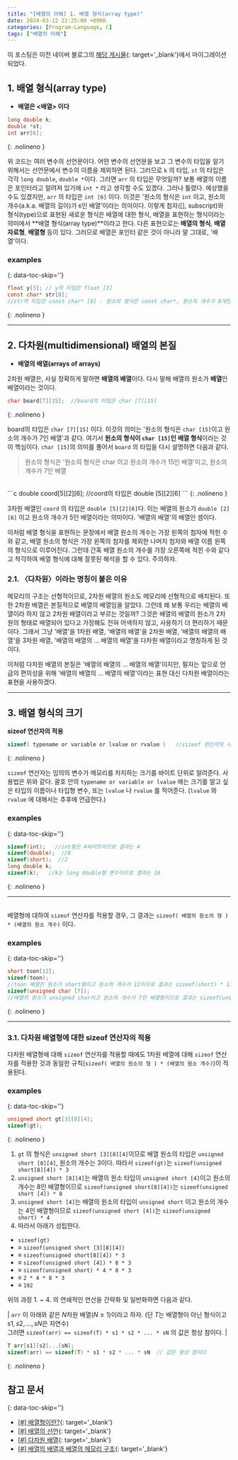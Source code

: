 ```yaml
---
title: "[배열의 이해] 1. 배열 형식(array type)"
date: 2024-03-12 22:25:00 +0900
categories: [Program-Language, C]
tags: ["배열의 이해"]
---
```



이 포스팅은 이전 네이버 블로그의 [해당 게시물](https://blog.naver.com/lja3333/222144304364){: target='_blank'}에서 마이그레이션되었다.

## 1. 배열 형식(array type)

- **배열은 \<배열\> 이다**

```c
long double k;
double *st;
int arr[6];
```
{: .nolineno }

위 코드는 여러 변수의 선언문이다. 어떤 변수의 선언문을 보고 그 변수의 타입을 알기 위해서는 선언문에서 변수의 이름을 제외하면 된다. 그러므로 `k` 의 타입, `st` 의 타입은 각각 `long double`, `double *`이다. 그러면 `arr` 의 타입은 무엇일까? 보통 배열의 이름은 포인터라고 알려져 있기에 `int *` 라고 생각할 수도 있겠다. 그러나 틀렸다. 예상했을 수도 있겠지만, `arr` 의 타입은  `int [6]` 이다. 이것은 '원소의 형식은 `int` 이고, 원소의 개수(a.k.a. 배열의 길이)가 `6`인 배열'이라는 의미이다. 이렇게 첨자([], subscript)와 형식(type)으로 표현된 새로운 형식은 배열에 대한 형식, 배열을 표현하는 형식이라는 의미에서 **배열 형식(array type)**이라고 한다. 다른 표현으로는 **배열의 형식**, **배열 자료형**, **배열형** 등이 있다. 그러므로 배열은 포인터 같은 것이 아니라 말 그대로, '배열'이다.

### examples
{: data-toc-skip=''}

```c
float y[3]; // y의 타입은 float [3]
const char* str[8]; 
//str의 타입은 const char* [8] - 원소의 형식은 const char*, 원소의 개수가 8개인 배열이라는 의미
```
{: .nolineno }

---

## 2. 다차원(multidimensional) 배열의 본질

- **배열의 배열(arrays of arrays)**

2차원 배열은, 사실 정확하게 말하면 **배열의 배열**이다. 다시 말해 배열의 원소가 **배열**인 배열이라는 것이다.

```c
char board[7][15];  //board의 타입은 char [7][15]
```
{: .nolineno }

board의 타입은 `char [7][15]` 이다. 이것의 의미는 '원소의 형식은 `char [15]`이고 원소의 개수가 7인 배열'과 같다. 여기서 **원소의 형식이 `char [15]`인 배열 형식**이라는 것이 핵심이다. `char [15]`의 의미를 풀어서 `board` 의 타입을 다시 설명하면 다음과 같다.

> 원소의 형식은 '원소의 형식은 char 이고 원소의 개수가 15인 배열'이고, 원소의 개수가 7인 배열

<br>
```c
double coord[5][2][6]; //coord의 타입은 double [5][2][6]
```
{: .nolineno }

3차원 배열인 `coord` 의 타입은 `double [5][2][6]`다. 이는 배열의 원소가 `double [2][6]` 이고 원소의 개수가 5인 배열이라는 의미이다. '배열의 배열'의 배열인 셈이다.

이처럼 배열 형식을 표현하는 문장에서 배열 원소의 개수는 가장 왼쪽의 첨자에 적힌 수와 같고, 배열 원소의 형식은 가장 왼쪽의 첨자를 제외한 나머지 첨자와 배열 이름 왼쪽의 형식으로 이루어진다. 그런데 간혹 배열 원소의 개수를 가장 오른쪽에 적힌 수와 같다고 착각하여 배열 형식에 대해 잘못된 해석을 할 수 있다. 주의하자.

### 2.1. 〈다차원〉이라는 명칭이 붙은 이유

메모리의 구조는 선형적이므로, 2차원 배열의 원소도 메모리에 선형적으로 배치된다. 또한 2차원 배열은 본질적으로 배열의 배열임을 알았다. 그런데 왜 보통 우리는 배열의 배열이라 하지 않고 2차원 배열이라고 부르는 것일까? 그것은 배열의 배열의 원소가 2차원의 형태로 배열되어 있다고 가정해도 전혀 어색하지 않고, 사용하기 더 편리하기 때문이다. 그래서 그냥 '배열'을 1차원 배열, '배열의 배열'을 2차원 배열, '배열의 배열의 배열'을 3차원 배열, '배열의 배열의 ... 배열의 배열'을 다차원 배열이라고 명칭하게 된 것이다.

이처럼 다차원 배열의 본질은 '배열의 배열의 ... 배열의 배열'이지만, 필자는 앞으로 언급의 편의성을 위해 '배열의 배열의 ... 배열의 배열'이라는 표현 대신 다차원 배열이라는 표현을 사용하겠다.

---

## 3. 배열 형식의 크기

**sizeof 연산자의 적용**

```c
sizeof( typename or variable or lvalue or rvalue )   //sizeof 연산자의 사용법
```
{: .nolineno }

`sizeof` 연산자는 임의의 변수가 메모리를 차지하는 크기를 바이트 단위로 알려준다. 사용법은 위와 같다. 괄호 안의 `typename or variable or lvalue` 에는 크기를 알고 싶은 타입의 이름이나 타입형 변수, 또는 `lvalue` 나 `rvalue` 를 적어준다. (`lvalue` 와 `rvalue` 에 대해서는 추후에 언급한다.)

### examples
{: data-toc-skip=''}

```c
sizeof(int);   //int형은 4바이트이므로 결과는 4
sizeof(double);  //8
sizeof(short);  //2
long double k;
sizeof(k);   //k는 long double형 변수이므로 결과는 16
```
{: .nolineno }

---
<br>배열형에 대하여 `sizeof` 연산자를 적용할 경우, 그 결과는 `sizeof( 배열의 원소의 형 ) * (배열의 원소 개수)` 이다.

### examples
{: data-toc-skip=''}

```c
short toon[12];
sizeof(toon);  
//toon 배열은 원소가 short형이고 원소의 개수가 12이므로 결과는 sizeof(short) * 12 = 24
sizeof(unsigned char [7]);  
//배열의 원소가 unsigned char이고 원소의 개수가 7인 배열형이므로 결과는 sizeof(unsigned char) * 7 = 7
```
{: .nolineno }

---

### 3.1. 다차원 배열형에 대한 sizeof 연산자의 적용

다차원 배열형에 대해  `sizeof` 연산자를 적용할 때에도 1차원 배열에 대해  `sizeof` 연산자를 적용한 것과 동일한 규칙(`sizeof( 배열의 원소의 형 ) * (배열의 원소 개수)`)이 적용된다.

### examples
{: data-toc-skip=''}

```c
unsigned short gt[3][8][4];
sizeof(gt);
```
{: .nolineno }

1. `gt` 의 형식은 `unsigned short [3][8][4]`이므로 배열 원소의 타입은 `unsigned short [8][4]`, 원소의 개수는 3이다. 따라서 `sizeof(gt)`는 `sizeof(unsigned short[8][4]) * 3`
2. `unsigned short [8][4]`는 배열의 원소 타입이 `unsigned short [4]`이고 원소의 개수는 8인 배열형이므로 `sizeof(unsigned short[8][4])`는 `sizeof(unsigned short [4]) * 8`
3. `unsigned short [4]`는 배열의 원소의 타입이 `unsigned short` 이고 원소의 개수는 4인 배열형이므로 `sizeof(unsigned short [4])`는 `sizeof(unsigned short) * 4​`
4. 따라서 아래가 성립한다.
 - `sizeof(gt)` 
 - $\equiv$ `sizeof(unsigned short [3][8][4])` 
 - $\equiv$ `sizeof(unsigned short[8][4]) * 3` 
 - $\equiv$ `sizeof(unsigned short [4]) * 8 * 3` 
 - $\equiv$ `sizeof(unsigned short) * 4 * 8 * 3` 
 - $\equiv$ `2 * 4 * 8 * 3` 
 - $\equiv$ `192`

위의 과정 1. ~ 4. 의 연쇄적인 연산을 간략화 및 일반화하면 다음과 같다.

| `arr` 이 아래와 같은 $N$차원 배열$(N \geq 1)$이라고 하자. (단 $T$는 배열형이 아닌 형식이고 $s1, s2, ... , sN$은 자연수) <br>그러면 `sizeof(arr) == sizeof(T) * s1 * s2 * ... * sN` 의 값은 항상 참이다. |

```c
T arr[s1][s2]...[sN];
sizeof(arr) == sizeof(T) * s1 * s2 * ... * sN  // 값은 항상 참이다
```
{: .nolineno }

## 참고 문서
{: data-toc-skip=''}

- [[#] 배열형이란?](https://www.geeksforgeeks.org/arrays-in-c-cpp/?ref=lbp){: target='_blank'}
- [[#] 배열의 선언](https://docs.microsoft.com/ko-kr/cpp/c-language/array-declarations?view=msvc-160){: target='_blank'}
- [[#] 다차원 배열](https://modoocode.com/20){: target='_blank'}
- [[#] 배열의 배열과 배열의 메모리 구조](https://www.tcpschool.com/c/c_array_oneDimensional){: target='_blank'}